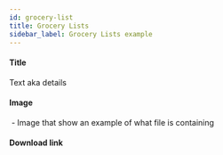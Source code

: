 ```yaml
---
id: grocery-list
title: Grocery Lists
sidebar_label: Grocery Lists example
---
```



#### Title

Text aka details

#### Image
![]() - Image that show an example of what file is containing

#### Download link
[]()
